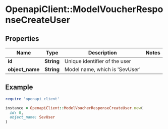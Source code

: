 # OpenapiClient::ModelVoucherResponseCreateUser

## Properties

| Name | Type | Description | Notes |
| ---- | ---- | ----------- | ----- |
| **id** | **String** | Unique identifier of the user |  |
| **object_name** | **String** | Model name, which is &#39;SevUser&#39; |  |

## Example

```ruby
require 'openapi_client'

instance = OpenapiClient::ModelVoucherResponseCreateUser.new(
  id: 0,
  object_name: SevUser
)
```

